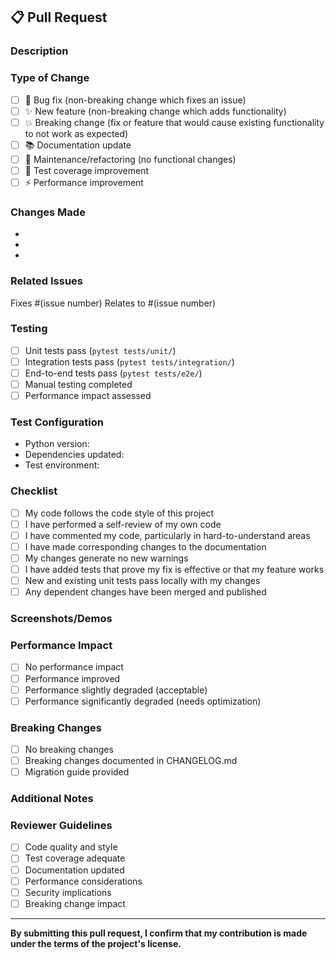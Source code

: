 ## 📋 Pull Request

### Description
<!-- Provide a brief description of what this PR does -->

### Type of Change
<!-- Mark the appropriate option with an "x" -->
- [ ] 🐛 Bug fix (non-breaking change which fixes an issue)
- [ ] ✨ New feature (non-breaking change which adds functionality)
- [ ] 💥 Breaking change (fix or feature that would cause existing functionality to not work as expected)
- [ ] 📚 Documentation update
- [ ] 🔧 Maintenance/refactoring (no functional changes)
- [ ] 🧪 Test coverage improvement
- [ ] ⚡ Performance improvement

### Changes Made
<!-- List the specific changes made in this PR -->
- 
- 
- 

### Related Issues
<!-- Link any related issues -->
Fixes #(issue number)
Relates to #(issue number)

### Testing
<!-- Describe the tests you ran and how to reproduce them -->
- [ ] Unit tests pass (`pytest tests/unit/`)
- [ ] Integration tests pass (`pytest tests/integration/`)
- [ ] End-to-end tests pass (`pytest tests/e2e/`)
- [ ] Manual testing completed
- [ ] Performance impact assessed

### Test Configuration
* Python version:
* Dependencies updated:
* Test environment:

### Checklist
<!-- Check off completed items -->
- [ ] My code follows the code style of this project
- [ ] I have performed a self-review of my own code
- [ ] I have commented my code, particularly in hard-to-understand areas
- [ ] I have made corresponding changes to the documentation
- [ ] My changes generate no new warnings
- [ ] I have added tests that prove my fix is effective or that my feature works
- [ ] New and existing unit tests pass locally with my changes
- [ ] Any dependent changes have been merged and published

### Screenshots/Demos
<!-- If applicable, add screenshots or demo videos -->

### Performance Impact
<!-- If this change affects performance, describe the impact -->
- [ ] No performance impact
- [ ] Performance improved
- [ ] Performance slightly degraded (acceptable)
- [ ] Performance significantly degraded (needs optimization)

### Breaking Changes
<!-- If this is a breaking change, describe what breaks and how to migrate -->
- [ ] No breaking changes
- [ ] Breaking changes documented in CHANGELOG.md
- [ ] Migration guide provided

### Additional Notes
<!-- Any additional information that reviewers should know -->

### Reviewer Guidelines
<!-- For reviewers -->
- [ ] Code quality and style
- [ ] Test coverage adequate
- [ ] Documentation updated
- [ ] Performance considerations
- [ ] Security implications
- [ ] Breaking change impact

---

**By submitting this pull request, I confirm that my contribution is made under the terms of the project's license.**